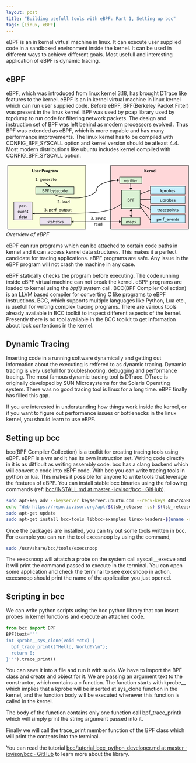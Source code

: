 ```yaml
---
layout: post
title: "Building usefull tools with eBPF: Part 1, Setting up bcc"
tags: [Linux, eBPF]
---
```


eBPF is an in kernel virtual machine in linux. It can execute user supplied code in a sandboxed environment inside the kernel.
It can be used in different ways to achieve different goals. Most usefull and interesting application of eBPF is dynamic tracing. 
## eBPF

eBPF, which was introduced from linux kernel 3.18, has brought DTrace like features to the kernel.
eBPF is an in kernel virtual machine in linux kernel which can run user supplied code. Before eBPF, BPF(Berkeley Packet Filter) was present in the linux kernel. BPF was used by pcap library used by tcpdump to run code for filtering network packets. The design and instruction set of BPF  was left behind as modern processors evolved . Thus BPF was extended as eBPF, which is more capable and has many performance improvements. The linux kernel has to be compiled with CONFIG_BPF_SYSCALL option and kernel version should be atleast 4.4. Most modern distributions like ubuntu includes kernel compiled with CONFIG_BPF_SYSCALL option.

![eBPF](/assets/img/eBPF/ebpf.png "Overview of eBPF")
*Overview of eBPF*


eBPF can run programs which can be attached to certain code paths in kernel and it can access kernel data structures. This makes it a perfect candidate for tracing applications. eBPF programs are safe. Any issue in the eBPF program will not crash the machine in any case. 

eBPF statically checks the program before executing. The code running inside eBPF virtual machine can not break the kernel. eBPF programs are loaded to kernel using the *bpf()* system call. BCC(BPF Compiler Collection) is an LLVM based compiler for converting C like programs to eBPF instructions. BCC, which supports multiple languages like Python, Lua etc., is usefull for writing complex tracing programs. There are various tools already available in BCC toolkit to inspect different aspects of the kernel. Presently there is no tool available in the BCC toolkit to get information about lock contentions in the kernel.

## Dynamic Tracing
Inserting code in a running software dynamically and getting out information about the executing is reffered to as dynamic tracing. Dynamic tracing is very usefull for troubleshooting, debugging and performance tracing. The most famous dynamic tracing tool is DTrace. DTrace is originally developed by SUN Microsystems for the Solaris Operating system. There was no good tracing tool is linux for a long time. eBPF finally has filled this gap.

If you are interested in understanding how things work inside the kernel, or if you want to figure out performance issues or bottlenecks in the linux kernel, you should learn to use eBPF.



## Setting up bcc

bcc(BPF Compiler Collection) is a toolkit for creating tracing tools using eBPF. eBPF is a vm and it has its own instruction set. Writing code directly in it is as difficult as writing assembly code. bcc has a clang backend which will convert c code into eBPF code. With bcc you can write tracing tools in python or lua. This makes it possible for anyone to write tools that leverage the features of eBPF. You can install stable bcc binaries using the following commands (ref: [bcc/INSTALL.md at master · iovisor/bcc · GitHub](https://github.com/iovisor/bcc/blob/master/INSTALL.md)).

```bash
sudo apt-key adv --keyserver keyserver.ubuntu.com --recv-keys 4052245BD4284CDD
echo "deb https://repo.iovisor.org/apt/$(lsb_release -cs) $(lsb_release -cs) main" | sudo tee /etc/apt/sources.list.d/iovisor.list
sudo apt-get update
sudo apt-get install bcc-tools libbcc-examples linux-headers-$(uname -r)
``` 

Once the packages are installed, you can try out some tools written in bcc. For example you can run the tool execsnoop by using the command, 
```bash
sudo /usr/share/bcc/tools/execsnoop
```
The execsnoop will attatch a probe on the system call syscall__execve and it will print the command passed to execute in the terminal. You can open some application and check the terminal to see execsnoop in action. execsnoop should print the name of the application you just opened.

## Scripting in bcc

We can write python scripts using the bcc python library that can insert probes in kernel functions and execute an attached code.

```python
from bcc import BPF
BPF(text='''
int kprobe__sys_clone(void *ctx) { 
  bpf_trace_printk("Hello, World!\\n"); 
  return 0; 
}''').trace_print()
```
You can save it into a file and run it with sudo. We have to import the BPF class and create and object for it. We are passing an argument text to the constructor, which contains a c function. The function starts with kprobe__ which implies that a kprobe will be inserted at sys_clone function in the kernel, and the function body will be executed whenever this function is called in the kernel.

The body of the function contains only one function call bpf_trace_printk which will simply print the string argument passed into it.

Finally we will call the trace_print member function of the BPF class which will print the contents into the terminal.


You can read the tutorial [bcc/tutorial_bcc_python_developer.md at master · iovisor/bcc · GitHub](https://github.com/iovisor/bcc/blob/master/docs/tutorial_bcc_python_developer.md) to learn more about the library.


